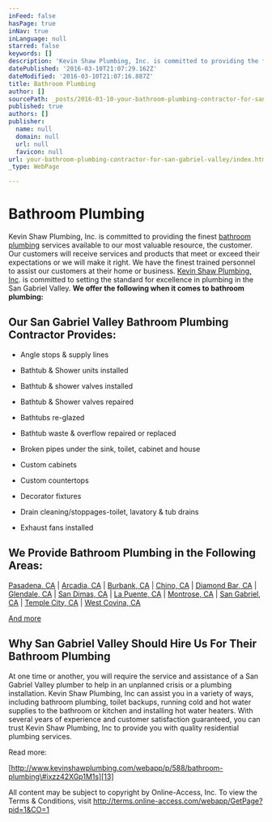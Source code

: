 ```yaml
---
inFeed: false
hasPage: true
inNav: true
inLanguage: null
starred: false
keywords: []
description: 'Kevin Shaw Plumbing, Inc. is committed to providing the finest bathroom plumbing services available to our most valuable resource, the customer. Our customers will receive services and products that meet or exceed their expectations or we will make it right. We have the finest trained personnel to assist our customers at their home or business. Kevin Shaw Plumbing, Inc. is committed to setting the standard for excellence in plumbing in the San Gabriel Valley. We offer the following when it comes to bathroom plumbing:'
datePublished: '2016-03-10T21:07:29.162Z'
dateModified: '2016-03-10T21:07:16.887Z'
title: Bathroom Plumbing
author: []
sourcePath: _posts/2016-03-10-your-bathroom-plumbing-contractor-for-san-gabriel-valley.md
published: true
authors: []
publisher:
  name: null
  domain: null
  url: null
  favicon: null
url: your-bathroom-plumbing-contractor-for-san-gabriel-valley/index.html
_type: WebPage

---
```

# Bathroom Plumbing

Kevin Shaw Plumbing, Inc. is committed to providing the finest [bathroom plumbing][0] services available to our most valuable resource, the customer. Our customers will receive services and products that meet or exceed their expectations or we will make it right. We have the finest trained personnel to assist our customers at their home or business. [Kevin Shaw Plumbing, Inc][0]. is committed to setting the standard for excellence in plumbing in the San Gabriel Valley. **We offer the following when it comes to bathroom plumbing:**

## Our San Gabriel Valley Bathroom Plumbing Contractor Provides:

* Angle stops & supply lines
* Bathtub & Shower units installed
* Bathtub & shower valves installed
* Bathtub & Shower valves repaired

* Bathtubs re-glazed
* Bathtub waste & overflow repaired or replaced
* Broken pipes under the sink, toilet, cabinet and house
* Custom cabinets

* Custom countertops
* Decorator fixtures
* Drain cleaning/stoppages-toilet, lavatory & tub drains
* Exhaust fans installed

## We Provide Bathroom Plumbing in the Following Areas:

[Pasadena, CA][1] | [Arcadia, CA][2] | [Burbank, CA][3] | [Chino, CA][4] | [Diamond Bar, CA][5] | [Glendale, CA][6] | [San Dimas, CA][7] | [La Puente, CA][8] | [Montrose, CA][9] | [San Gabriel, CA][10] | [Temple City, CA][11] | [West Covina, CA][12]

[And more][0]

## Why San Gabriel Valley Should Hire Us For Their Bathroom Plumbing

At one time or another, you will require the service and assistance of a San Gabriel Valley plumber to help in an unplanned crisis or a plumbing installation. Kevin Shaw Plumbing, Inc can assist you in a variety of ways, including bathroom plumbing, toilet backups, running cold and hot water supplies to the bathroom or kitchen and installing hot water heaters. With several years of experience and customer satisfaction guaranteed, you can trust Kevin Shaw Plumbing, Inc to provide you with quality residential plumbing services.

Read more: 

[http://www.kevinshawplumbing.com/webapp/p/588/bathroom-plumbing\#ixzz42XGp1M1s][13]

All content may be subject to copyright by Online-Access, Inc. To view the Terms & Conditions, visit http://terms.online-access.com/webapp/GetPage?pid=1&CO=1 

[0]: http://www.kevinshawplumbing.com/
[1]: http://www.kevinshawplumbing.com/webapp/p/565
[2]: http://www.kevinshawplumbing.com/webapp/p/536
[3]: http://www.kevinshawplumbing.com/webapp/p/540
[4]: http://www.kevinshawplumbing.com/webapp/p/541
[5]: http://www.kevinshawplumbing.com/webapp/p/545
[6]: http://www.kevinshawplumbing.com/webapp/p/549
[7]: http://www.kevinshawplumbing.com/webapp/p/571
[8]: http://www.kevinshawplumbing.com/webapp/p/556
[9]: http://www.kevinshawplumbing.com/webapp/p/562
[10]: http://www.kevinshawplumbing.com/webapp/p/572
[11]: http://www.kevinshawplumbing.com/webapp/p/579
[12]: http://www.kevinshawplumbing.com/webapp/p/583
[13]: http://www.kevinshawplumbing.com/webapp/p/588/bathroom-plumbing#ixzz42XGp1M1s